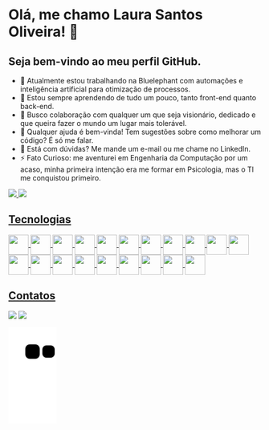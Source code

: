 # Olá, me chamo Laura Santos Oliveira! 👋
## Seja bem-vindo ao meu perfil GitHub. 

- 🔭 Atualmente estou trabalhando na Bluelephant com automações e inteligência artificial para otimização de processos.
- 🌱 Estou sempre aprendendo de tudo um pouco, tanto front-end quanto back-end.
- 👯 Busco colaboração com qualquer um que seja visionário, dedicado e que queira fazer o mundo um lugar mais tolerável. 
- 🤔 Qualquer ajuda é bem-vinda! Tem sugestões sobre como melhorar um código? É só me falar.
- 💬 Está com dúvidas? Me mande um e-mail ou me chame no LinkedIn.
- ⚡ Fato Curioso: me aventurei em Engenharia da Computação por um acaso, minha primeira intenção era me formar em Psicologia, mas o TI me conquistou primeiro.

<div>
<a href="https://github.com/laura-stov">
<img loading="lazy" width="48%" src="https://github-readme-stats.vercel.app/api?username=laura-stov&show_icons=true&theme=synthwave&include_all_commits=true&count_private=true"/>
<img loading="lazy" width="48%" src="https://github-readme-stats.vercel.app/api/top-langs/?username=laura-stov&layout=compact&langs_count=7&theme=synthwave"/>
</div>

## Tecnologias

<div style="display: inline_block">
  <img loading="lazy" align="center" src="https://cdn.jsdelivr.net/gh/devicons/devicon@latest/icons/arduino/arduino-original-wordmark.svg" width=40 height=40/>
  <img loading="lazy" align="center" src="https://cdn.jsdelivr.net/gh/devicons/devicon@latest/icons/bootstrap/bootstrap-original-wordmark.svg" width=40 height=40/>
  <img loading="lazy" align="center" src="https://cdn.jsdelivr.net/gh/devicons/devicon@latest/icons/c/c-original.svg" width=40 height=40/>
  <img loading="lazy" align="center" src="https://cdn.jsdelivr.net/gh/devicons/devicon@latest/icons/csharp/csharp-original.svg" width=40 height=40/>
  <img loading="lazy" align="center" src="https://cdn.jsdelivr.net/gh/devicons/devicon@latest/icons/css3/css3-original.svg" width=40 height=40/>
  <img loading="lazy" align="center" src="https://cdn.jsdelivr.net/gh/devicons/devicon@latest/icons/dbeaver/dbeaver-original.svg" width=40 height=40/>
  <img loading="lazy" align="center" src="https://cdn.jsdelivr.net/gh/devicons/devicon@latest/icons/django/django-plain-wordmark.svg" width=40 height=40/> 
  <img loading="lazy" align="center" src="https://cdn.jsdelivr.net/gh/devicons/devicon@latest/icons/dotnetcore/dotnetcore-original.svg" width=40 height=40/>
  <img loading="lazy" align="center" src="https://cdn.jsdelivr.net/gh/devicons/devicon@latest/icons/flask/flask-original-wordmark.svg" class="flask-colorido" width=40 height=40/>
  <img loading="lazy" align="center" src="https://cdn.jsdelivr.net/gh/devicons/devicon@latest/icons/html5/html5-original.svg" width=40 height=40/>
  <img loading="lazy" align="center" src="https://cdn.jsdelivr.net/gh/devicons/devicon@latest/icons/javascript/javascript-original.svg" width=40 height=40/>
  <img loading="lazy" align="center" src="https://cdn.jsdelivr.net/gh/devicons/devicon@latest/icons/jetbrains/jetbrains-original.svg" width=40 height=40/>
  <img loading="lazy" align="center" src="https://cdn.jsdelivr.net/gh/devicons/devicon@latest/icons/microsoftsqlserver/microsoftsqlserver-plain-wordmark.svg" width=40 height=40/>
  <img loading="lazy" align="center" src="https://cdn.jsdelivr.net/gh/devicons/devicon@latest/icons/mysql/mysql-original-wordmark.svg"width=40 height=40/>
  <img loading="lazy" align="center" src="https://cdn.jsdelivr.net/gh/devicons/devicon@latest/icons/nodejs/nodejs-plain-wordmark.svg" width=40 height=40/>
  <img loading="lazy" align="center" src="https://cdn.jsdelivr.net/gh/devicons/devicon@latest/icons/python/python-original-wordmark.svg" width=40 height=40/>
  <img loading="lazy" align="center" src="https://cdn.jsdelivr.net/gh/devicons/devicon@latest/icons/react/react-original-wordmark.svg" width=40 height=40/>
  <img loading="lazy" align="center" src="https://cdn.jsdelivr.net/gh/devicons/devicon@latest/icons/sqlite/sqlite-original-wordmark.svg" width=40 height=40/>
  <img loading="lazy" align="center" src="https://cdn.jsdelivr.net/gh/devicons/devicon@latest/icons/typescript/typescript-original.svg" width=40 height=40/>
  <img loading="lazy" align="center" src="https://cdn.jsdelivr.net/gh/devicons/devicon@latest/icons/vscode/vscode-original-wordmark.svg" width=40 height=40/>
</div>

## Contatos

<div>
  <a href = "mailto:laura.stov04@gmail.com"><img loading="lazy" src="https://img.shields.io/badge/Gmail-D14836?style=for-the-badge&logo=gmail&logoColor=white" target="_blank"></a>
  <a href="https://www.linkedin.com/in/laura-oliveira-869024288" target="_blank"><img loading="lazy" src="https://img.shields.io/badge/-LinkedIn-%230077B5?style=for-the-badge&logo=linkedin&logoColor=white" target="_blank"></a>   
</div>

![Snake animation](https://github.com/laura-stov/laura-stov/blob/output/github-contribution-grid-snake.svg)
